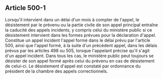 Article 500-1
----
Lorsqu'il intervient dans un délai d'un mois à compter de l'appel, le
désistement par le prévenu ou la partie civile de son appel principal entraîne
la caducité des appels incidents, y compris celui du ministère public si ce
désistement intervient dans les formes prévues pour la déclaration d'appel.
Constitue un appel incident l'appel formé dans le délai prévu par l'article 500,
ainsi que l'appel formé, à la suite d'un précédent appel, dans les délais prévus
par les articles 498 ou 505, lorsque l'appelant précise qu'il s'agit d'un appel
incident. Dans tous les cas, le ministère public peut toujours se désister de
son appel formé après celui du prévenu en cas de désistement de celui-ci. Le
désistement d'appel est constaté par ordonnance du président de la chambre des
appels correctionnels.
